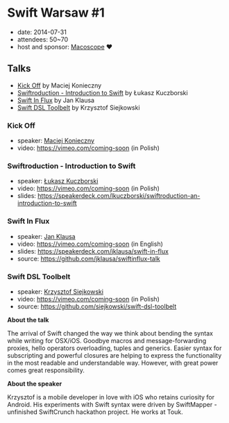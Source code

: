 # Swift Warsaw #1

- date: 2014-07-31
- attendees: 50~70
- host and sponsor: [Macoscope](http://macoscope.com/) :heart:


## Talks

- [Kick Off](#kick-off) by Maciej Konieczny
- [Swiftroduction - Introduction to Swift](#swiftroduction---introduction-to-swift) by Łukasz Kuczborski
- [Swift In Flux](#swift-in-flux) by Jan Klausa
- [Swift DSL Toolbelt](#swift-dsl-toolbelt) by Krzysztof Siejkowski


### Kick Off

- speaker: [Maciej Konieczny](http://narf.pl/)
- video: <https://vimeo.com/coming-soon> (in Polish)


### Swiftroduction - Introduction to Swift

- speaker: [Łukasz Kuczborski](http://kuczborski.com/)
- video: <https://vimeo.com/coming-soon> (in Polish)
- slides: <https://speakerdeck.com/lkuczborski/swiftroduction-an-introduction-to-swift>


### Swift In Flux

- speaker: [Jan Klausa](http://klausa.pl/)
- video: <https://vimeo.com/coming-soon> (in English)
- slides: <https://speakerdeck.com/jklausa/swift-in-flux>
- source: <https://github.com/jklausa/swiftinflux-talk>


### Swift DSL Toolbelt

- speaker: [Krzysztof Siejkowski](http://siejkowski.net/)
- video: <https://vimeo.com/coming-soon> (in Polish)
- source: <https://github.com/siejkowski/swift-dsl-toolbelt>

**About the talk**

The arrival of Swift changed the way we think about bending the syntax
while writing for OSX/iOS. Goodbye macros and message-forwarding
proxies, hello operators overloading, tuples and generics. Easier syntax
for subscripting and powerful closures are helping to express the
functionality in the most readable and understandable way. However, with
great power comes great responsibility.

**About the speaker**

Krzysztof is a mobile developer in love with iOS who retains curiosity
for Android. His experiments with Swift syntax were driven by
SwiftMapper - unfinished SwiftCrunch hackathon project. He works at
Touk.
